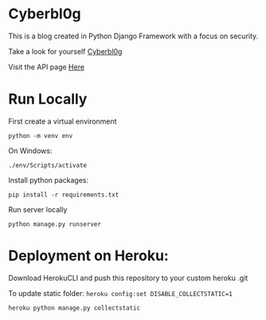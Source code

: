 # Cyberbl0g
This is a blog created in Python Django Framework with a focus on security.

Take a look for yourself [Cyberbl0g](https://cyberbl0g.herokuapp.com/ "Cyberbl0g")

Visit the API page [Here](https://cyberbl0g.herokuapp.com/api/page "Cyberbl0g API")

# Run Locally

First create a virtual environment

```python -m venv env```

On Windows:

```./env/Scripts/activate```

Install python packages:

```pip install -r requirements.txt```

Run server locally

```python manage.py runserver```


# Deployment on Heroku:

Download HerokuCLI and push this repository to your custom heroku .git

To update static folder:
```heroku config:set DISABLE_COLLECTSTATIC=1```

```heroku python manage.py collectstatic```
